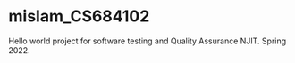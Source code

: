 # mislam_CS684102
Hello world project for software testing and Quality Assurance NJIT. Spring 2022. 
